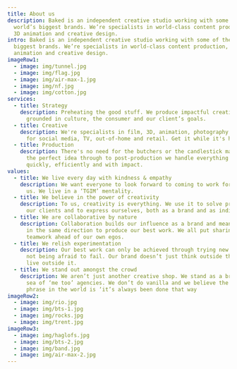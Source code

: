 ```yaml
---
title: About us
description: Baked is an independent creative studio working with some of the
  world’s biggest brands. We’re specialists in world-class content production,
  3D animation and creative design.
intro: Baked is an independent creative studio working with some of the world’s
  biggest brands. We’re specialists in world-class content production, 3D
  animation and creative design.
imageRow1:
  - image: img/tunnel.jpg
  - image: img/flag.jpg
  - image: img/air-max-1.jpg
  - image: img/nf.jpg
  - image: img/cotton.jpg
services:
  - title: Strategy
    description: Preheating the good stuff. We produce impactful creative ideas
      grounded in culture, the consumer and our client’s goals.
  - title: Creative
    description: We're specialists in film, 3D, animation, photography and design
      for social media, TV, out-of-home and retail. Get it while it's hot.
  - title: Production
    description: There's no need for the butchers or the candlestick makers. From
      the perfect idea through to post-production we handle everything -
      quickly, efficiently and with impact.
values:
  - title: We live every day with kindness & empathy
    description: We want everyone to look forward to coming to work for us, and with
      us. We live in a ‘TGIM’ mentality.
  - title: We believe in the power of creativity
    description: To us, creativity is everything. We use it to solve problems for
      our clients and to express ourselves, both as a brand and as individuals.
  - title: We are collaborative by nature
    description: Collaboration builds our influence as a brand and means we all pull
      in the same direction to produce our best work. We all put sharing and
      teamwork ahead of our own egos.
  - title: We relish experimentation
    description: Our best work can only be achieved through trying new things, and
      not being afraid to fail. Our brand doesn’t just think outside the box, we
      live outside it.
  - title: We stand out amongst the crowd
    description: We aren’t just another creative shop. We stand as a brand amongst a
      sea of ‘me too’ agencies. We don’t do vanilla and we believe the worst
      phrase in the world is ‘it’s always been done that way
imageRow2:
  - image: img/rio.jpg
  - image: img/bts-1.jpg
  - image: img/rocks.jpg
  - image: img/trent.jpg
imageRow3:
  - image: img/haglofs.jpg
  - image: img/bts-2.jpg
  - image: img/band.jpg
  - image: img/air-max-2.jpg
---
```

